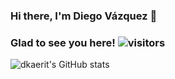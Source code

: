 ### Hi there, I'm Diego Vázquez 👋 
### Glad to see you here! ![visitors](https://visitor-badge.glitch.me/badge?page_id=page.id)

![dkaerit's GitHub stats](https://github-readme-stats.vercel.app/api?username=dkaerit&show_icons=true&theme=github_dark&hide_border=true)

<!--
**dkaerit/dkaerit** is a ✨ _special_ ✨ repository because its `README.md` (this file) appears on your GitHub profile.

Here are some ideas to get you started:

- 🔭 I’m currently working on ...
- 🌱 I’m currently learning ...
- 👯 I’m looking to collaborate on ...
- 🤔 I’m looking for help with ...
- 💬 Ask me about ...
- 📫 How to reach me: ...
- 😄 Pronouns: ...
- ⚡ Fun fact: ...
-->
